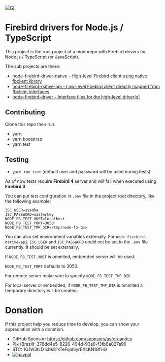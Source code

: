 [![CI](https://github.com/asfernandes/node-firebird-drivers/workflows/CI/badge.svg)](https://github.com/asfernandes/node-firebird-drivers/actions?query=workflow%3ACI)

# Firebird drivers for Node.js / TypeScript

This project is the root project of a monorepo with Firebird drivers for Node.js / TypeScript (or JavaScript).

The sub projects are there:

- [node-firebird-driver-native - High-level Firebird client using native fbclient library](packages/node-firebird-driver-native/README.md)
- [node-firebird-native-api - Low-level Firebird client directly mapped from fbclient interfaces](packages/node-firebird-native-api/README.md)
- [node-firebird-driver - Interface files for the high-level driver(s)](packages/node-firebird-driver/README.md)

## Contributing

Clone this repo then run:
- yarn
- yarn bootstrap
- yarn test

## Testing
- `yarn run test`
(default user and password will be used during tests)

As of now tests require **Firebird 4** server and will fail when executed using **Firebird 3**.

You can put test configuration in `.env` file in the project root directory, like the following example:

```
ISC_USER=sysdba
ISC_PASSWORD=masterkey
NODE_FB_TEST_HOST=localhost
NODE_FB_TEST_PORT=3050
NODE_FB_TEST_TMP_DIR=/tmp/node-fb-tmp
```

You can also set environment variables externally. For `node-firebird-native-api`, `ISC_USER` and `ISC_PASSWORD` could not be set in the `.env` file currently. It should be set externally.

If `NODE_FB_TEST_HOST` is ommited, embedded server will be used.

`NODE_FB_TEST_PORT` defaults to 3050.

For remote server make sure to specify `NODE_FB_TEST_TMP_DIR`.

For local server or embedded, if `NODE_FB_TEST_TMP_DIR` is ommited a temporary directory will be created.

# Donation

If this project help you reduce time to develop, you can show your appreciation with a donation.

- GitHub Sponsor: https://github.com/sponsors/asfernandes
- Pix (Brazil): 278dd4e5-8226-494d-93a9-f3fb8a027a99
- BTC: 1Q1W3tLD1xbk81kTeFqobiyrEXcKN1GfHG
- [![paypal](https://www.paypalobjects.com/en_US/i/btn/btn_donateCC_LG.gif)](https://www.paypal.com/cgi-bin/webscr?cmd=_s-xclick&hosted_button_id=X3JMTGW92LQEL)

